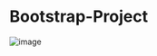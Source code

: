 # Bootstrap-Project
![image](https://user-images.githubusercontent.com/82578473/221812310-5b734b81-ba7d-4f5c-b305-34518845a9dc.png)
